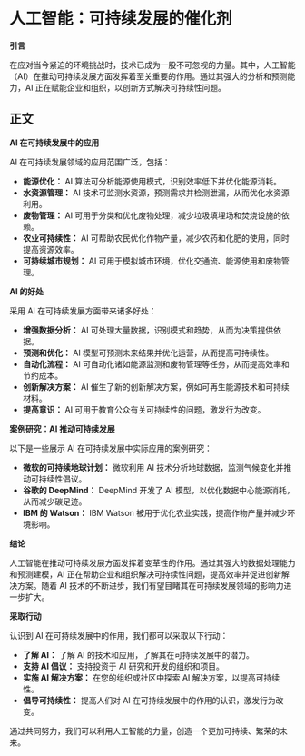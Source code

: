 # 人工智能：可持续发展的催化剂

**引言**

在应对当今紧迫的环境挑战时，技术已成为一股不可忽视的力量。其中，人工智能（AI）在推动可持续发展方面发挥着至关重要的作用。通过其强大的分析和预测能力，AI 正在赋能企业和组织，以创新方式解决可持续性问题。

## 正文

**AI 在可持续发展中的应用**

AI 在可持续发展领域的应用范围广泛，包括：

- **能源优化：** AI 算法可分析能源使用模式，识别效率低下并优化能源消耗。
- **水资源管理：** AI 技术可监测水资源，预测需求并检测泄漏，从而优化水资源利用。
- **废物管理：** AI 可用于分类和优化废物处理，减少垃圾填埋场和焚烧设施的依赖。
- **农业可持续性：** AI 可帮助农民优化作物产量，减少农药和化肥的使用，同时提高资源效率。
- **可持续城市规划：** AI 可用于模拟城市环境，优化交通流、能源使用和废物管理。

**AI 的好处**

采用 AI 在可持续发展方面带来诸多好处：

- **增强数据分析：** AI 可处理大量数据，识别模式和趋势，从而为决策提供依据。
- **预测和优化：** AI 模型可预测未来结果并优化运营，从而提高可持续性。
- **自动化流程：** AI 可自动化诸如能源监测和废物管理等任务，从而提高效率和节约成本。
- **创新解决方案：** AI 催生了新的创新解决方案，例如可再生能源技术和可持续材料。
- **提高意识：** AI 可用于教育公众有关可持续性的问题，激发行为改变。

**案例研究：AI 推动可持续发展**

以下是一些展示 AI 在可持续发展中实际应用的案例研究：

- **微软的可持续地球计划：** 微软利用 AI 技术分析地球数据，监测气候变化并推动可持续性倡议。
- **谷歌的 DeepMind：** DeepMind 开发了 AI 模型，以优化数据中心能源消耗，从而减少碳足迹。
- **IBM 的 Watson：** IBM Watson 被用于优化农业实践，提高作物产量并减少环境影响。

**结论**

人工智能在推动可持续发展方面发挥着变革性的作用。通过其强大的数据处理能力和预测建模，AI 正在帮助企业和组织解决可持续性问题，提高效率并促进创新解决方案。随着 AI 技术的不断进步，我们有望目睹其在可持续发展领域的影响力进一步扩大。

**采取行动**

认识到 AI 在可持续发展中的作用，我们都可以采取以下行动：

- **了解 AI：** 了解 AI 的技术和应用，了解其在可持续发展中的潜力。
- **支持 AI 倡议：** 支持投资于 AI 研究和开发的组织和项目。
- **实施 AI 解决方案：** 在您的组织或社区中探索 AI 解决方案，以提高可持续性。
- **倡导可持续性：** 提高人们对 AI 在可持续发展中的作用的认识，激发行为改变。

通过共同努力，我们可以利用人工智能的力量，创造一个更加可持续、繁荣的未来。
